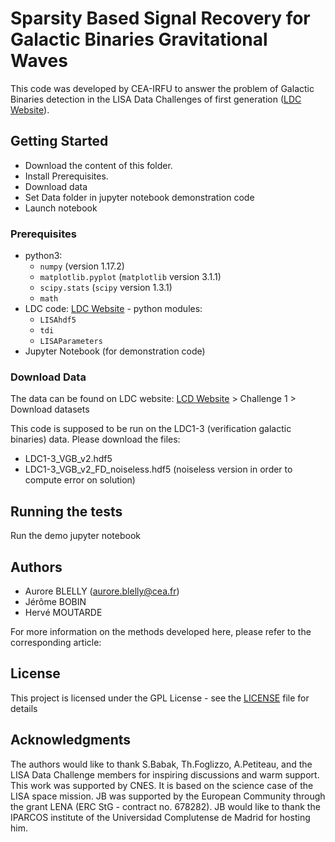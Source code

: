 # Sparsity Based Signal Recovery for Galactic Binaries Gravitational Waves

This code was developed by CEA-IRFU to answer the problem of Galactic Binaries detection in the LISA Data Challenges of first generation ([LDC Website](https://lisa-ldc.lal.in2p3.fr/ldc)).

## Getting Started

* Download the content of this folder.
* Install Prerequisites.
* Download data
* Set Data folder in jupyter notebook demonstration code
* Launch notebook

### Prerequisites

* python3:
  - `numpy` (version 1.17.2)
  - `matplotlib.pyplot` (`matplotlib` version 3.1.1)
  - `scipy.stats` (`scipy` version 1.3.1)
  - `math`
* LDC code: [LDC Website](https://lisa-ldc.lal.in2p3.fr/ldc) - python modules:
  - `LISAhdf5`
  - `tdi`
  - `LISAParameters`
* Jupyter Notebook (for demonstration code)


### Download Data

The data can be found on LDC website: [LCD Website](https://lisa-ldc.lal.in2p3.fr/ldc) > Challenge 1 > Download datasets



This code is supposed to be run on the LDC1-3 (verification galactic binaries) data. Please download the files:

* LDC1-3_VGB_v2.hdf5
* LDC1-3_VGB_v2_FD_noiseless.hdf5  (noiseless version in order to compute error on solution)

## Running the tests

Run the demo jupyter notebook

## Authors
* Aurore BLELLY (aurore.blelly@cea.fr)
* Jérôme BOBIN
* Hervé MOUTARDE

For more information on the methods developed here, please refer to the corresponding article:

## License

This project is licensed under the GPL License - see the [LICENSE](../LICENSE) file for details

## Acknowledgments

The authors would like to thank S.Babak, Th.Foglizzo, A.Petiteau, and the LISA Data Challenge members for inspiring discussions and warm support. This work was supported by CNES. It is based on the science case of the LISA space mission. JB was supported by the European Community through the grant LENA (ERC StG - contract no. 678282). JB would like to thank the IPARCOS institute of the Universidad Complutense de Madrid for hosting him.
